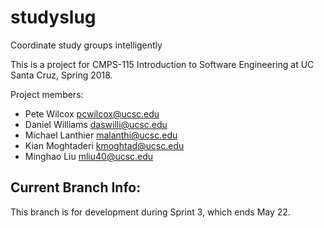 # studyslug
Coordinate study groups intelligently

This is a project for CMPS-115 Introduction to Software Engineering at UC Santa Cruz, Spring 2018.

Project members:
 * Pete Wilcox pcwilcox@ucsc.edu
 * Daniel Williams daswilli@ucsc.edu
 * Michael Lanthier malanthi@ucsc.edu
 * Kian Moghtaderi kmoghtad@ucsc.edu
 * Minghao Liu mliu40@ucsc.edu

Current Branch Info:
--------------------
This branch is for development during Sprint 3, which ends May 22.
